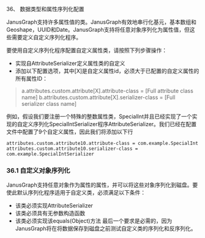 36、 数据类型和属性序列化配置


JanusGraph支持许多属性值的类。JanusGraph有效地串行化基元，基本数组和Geoshape，UUID和Date。JanusGraph支持将任意对象序列化为属性值，但这些需要定义自定义序列化程序。

要使用自定义序列化程序配置自定义属性类，请按照下列步骤操作：
- 实现自AttributeSerializer定义属性类的自定义
- 添加以下配置选项，其中[X]是自定义属性id，必须大于已配置的自定义属性的所有属性ID：
 > a.attributes.custom.attribute[X].attribute-class = [Full attribute class name]
b.attributes.custom.attribute[X].serializer-class = [Full serializer class name]

例如，假设我们要注册一个特殊的整数属性类，SpecialInt并且已经实现了一个实现的自定义序列化SpecialIntSerializer程序AttributeSerializer。我们已经在配置文件中配置了9个自定义属性，因此我们将添加以下行
```
attributes.custom.attribute10.attribute-class = com.example.SpecialInt
attributes.custom.attribute10.serializer-class = com.example.SpecialIntSerializer
```
### 36.1 自定义对象序列化
JanusGraph支持任意对象作为属性的属性，并可以将这些对象序列化到磁盘。要使此默认序列化程序适用于自定义类，必须满足以下条件：

- 该类必须实现AttributeSerializer
- 该类必须具有无参数构造函数
- 该类必须实现该equals(Object)方法
最后一个要求是必需的，因为JanusGraph将在将数据保存到磁盘之前测试自定义类的序列化和反序列化。